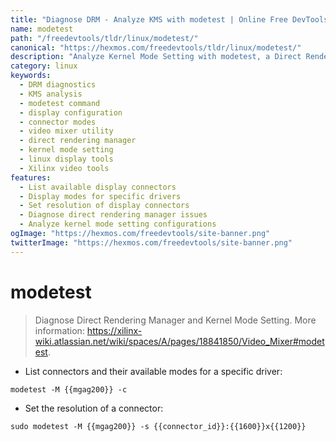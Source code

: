 ```yaml
---
title: "Diagnose DRM - Analyze KMS with modetest | Online Free DevTools by Hexmos"
name: modetest
path: "/freedevtools/tldr/linux/modetest/"
canonical: "https://hexmos.com/freedevtools/tldr/linux/modetest/"
description: "Analyze Kernel Mode Setting with modetest, a Direct Rendering Manager diagnostics tool for display configuration. Inspect connectors and modes easily. Free online tool, no registration required."
category: linux
keywords:
  - DRM diagnostics
  - KMS analysis
  - modetest command
  - display configuration
  - connector modes
  - video mixer utility
  - direct rendering manager
  - kernel mode setting
  - linux display tools
  - Xilinx video tools
features:
  - List available display connectors
  - Display modes for specific drivers
  - Set resolution of display connectors
  - Diagnose direct rendering manager issues
  - Analyze kernel mode setting configurations
ogImage: "https://hexmos.com/freedevtools/site-banner.png"
twitterImage: "https://hexmos.com/freedevtools/site-banner.png"
---
```


# modetest

> Diagnose Direct Rendering Manager and Kernel Mode Setting.
> More information: <https://xilinx-wiki.atlassian.net/wiki/spaces/A/pages/18841850/Video_Mixer#modetest>.

- List connectors and their available modes for a specific driver:

`modetest -M {{mgag200}} -c`

- Set the resolution of a connector:

`sudo modetest -M {{mgag200}} -s {{connector_id}}:{{1600}}x{{1200}}`
